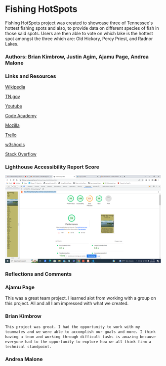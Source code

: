 # Fishing HotSpots

Fishing HotSpots project was created to showcase three of Tennessee's hottest fishing spots and also, to provide data on different species of fish in those said spots. Users are then able to vote on which lake is the hottest spot amongst the three which are: Old Hickory, Percy Priest, and Radnor Lakes.

### Authors: Brian Kimbrow, Justin Agim, Ajamu Page, Andrea Malone

### Links and Resources

[Wikipedia](https://en.wikipedia.org/wiki/Old_Hickory_Lake)

[TN.gov](https://www.tn.gov/twra/fishing/where-to-fish/middle-tennessee-r2/old-hickory-reservoir.)

[Youtube](https://www.youtube.com/)

[Code Academy](https://www.codecademy.com/learn)

[Mozilla](https://developer.mozilla.org/en-US/docs/Web/JavaScript)

[Trello](https://trello.com/b/jlNRyWlg/fishing-hotspots)

[w3shools](https://www.w3schools.com/jsref/jsref_includes.asp)

[Stack Overflow](https://stackoverflow.com/)

### Lighthouse Accessibility Report Score

![Lighthouse Image](</img/Screenshot%20(250).png>)

### Reflections and Comments


### Ajamu Page 
 This was a great team project.  I learned alot from working with a group on this project. All and all I am impressed with what we created.  

### Brian Kimbrow

    This project was great. I had the opportunity to work with my teammates and we were able to accomplish our goals and more. I think having a team and working through difficult tasks is amazing because everyone had to the opportunity to explore how we all think firm a technical standpoint.

### Andrea Malone

